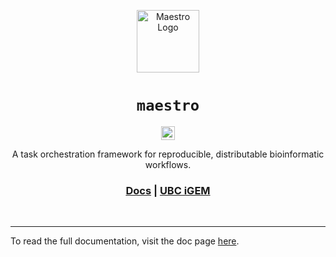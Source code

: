 <p align="center">
  <img src="https://static.igem.wiki/teams/5784/icons/maestro.svg" alt="Maestro Logo" height="100">
</p>
<div align="center">
    <h1><code>maestro</code></h1>

[<img alt="github" src="https://img.shields.io/badge/UBC--iGEM-maestro-8da0cb?style=for-the-badge&labelColor=555555&logo=github" height="22">](https://gitlab.igem.org/2025/software-tools/ubc-vancouver/-/tree/main/maestro?ref_type=heads)

</div>
<div align="center">
    <p>A task orchestration framework for reproducible, distributable bioinformatic workflows.</p>
    <h3>
        <a href="https://2025.igem.wiki/ubc-vancouver/software/maestro/">Docs</a>
        <span> | </span>
        <a href="https://ubcigem.com/">UBC iGEM</a>
    </h3>
    <br/>
</div>

-----
To read the full documentation, visit the doc page [here](https://2025.igem.wiki/ubc-vancouver/software/maestro/).
